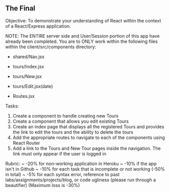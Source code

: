 The Final
--------------

Objective:
  To demonstrate your understanding of React within the context of a React/Express application.

NOTE:
  The ENTIRE server side and User/Session portion of this app have already been completed. You are to ONLY work within the following files within the client/src/components directory:
  - shared/Nav.jsx

  - tours/Index.jsx
  - tours/New.jsx
  - tours/Edit.jsx(date)
  - Routes.jsx

Tasks:
  1) Create a component to handle creating new Tours
  2) Create a component that allows you edit existing Tours
  3) Create an index page that displays all the registered Tours and provides
     the link to edit the tours and the ability to delete the tours
  4) Add the appropriate routes to navigate to each of the components using
     React Router
  5) Add a link to the Tours and New Tour pages inside the navigation. The link
     must only appear if the user is logged in

Rubric:
  ~ -20% for non-working application in Heroku
  ~ -10% if the app isn't in Github
  ~ -10% for each task that is incomplete or not working (-50% in total)
  ~ -5% for each syntax error, reference to past
    labs/assignments/projects/blog, or code ugliness (please run through
    a beautifier) (Maximum loss is -30%)